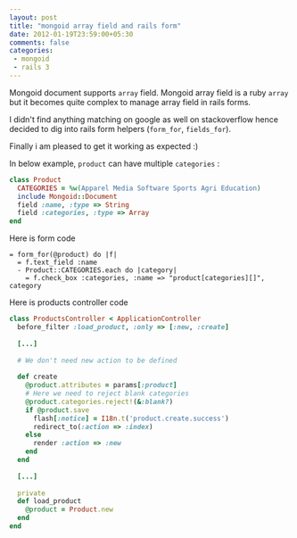 ```yaml
---
layout: post
title: "mongoid array field and rails form"
date: 2012-01-19T23:59:00+05:30
comments: false
categories:
 - mongoid
 - rails 3
---
```

Mongoid document supports `array` field. Mongoid array field is a ruby `array` but it becomes quite complex to manage array field in rails forms.

I didn't find anything matching on google as well on stackoverflow hence decided to dig into rails form helpers (`form_for`, `fields_for`).

Finally i am pleased to get it working as expected :)

In below example, `product` can have multiple `categories` :
```ruby
class Product
  CATEGORIES = %w(Apparel Media Software Sports Agri Education)
  include Mongoid::Document
  field :name, :type => String
  field :categories, :type => Array
end
```
<!--more-->
Here is form code
```haml
= form_for(@product) do |f|
  = f.text_field :name
  - Product::CATEGORIES.each do |category|
    = f.check_box :categories, :name => "product[categories][]", category
```

Here is products controller code
```ruby
class ProductsController < ApplicationController
  before_filter :load_product, :only => [:new, :create]
  
  [...]
  
  # We don't need new action to be defined
  
  def create
    @product.attributes = params[:product]
    # Here we need to reject blank categories
    @product.categories.reject!(&:blank?)
    if @product.save
      flash[:notice] = I18n.t('product.create.success')
      redirect_to(:action => :index)
    else
      render :action => :new
    end
  end
  
  [...]
  
  private
  def load_product
    @product = Product.new
  end
end
```
